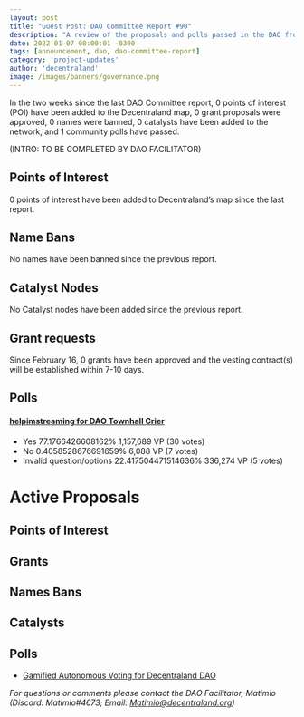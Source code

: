 ```yaml
---
layout: post
title: "Guest Post: DAO Committee Report #90"
description: "A review of the proposals and polls passed in the DAO from February 16 through February 28".
date: 2022-01-07 00:00:01 -0300
tags: [announcement, dao, dao-committee-report]
category: 'project-updates'
author: 'decentraland'
image: /images/banners/governance.png
---
```


In the two weeks since the last DAO Committee report, 0 points of interest (POI) have been added to the Decentraland map, 0 grant proposals were approved, 0 names were banned, 0 catalysts have been added to the network, and 1 community polls have passed.

(INTRO: TO BE COMPLETED BY DAO FACILITATOR)

## Points of Interest
0 points of interest have been added to Decentraland’s map since the last report.


## Name Bans

No names have been banned since the previous report.

## Catalyst Nodes
No Catalyst nodes have been added since the previous report.


## Grant requests
Since February 16, 0 grants have been approved and the vesting contract(s) will be established within 7-10 days.


## Polls

#### [helpimstreaming for DAO Townhall Crier](https://governance.decentraland.org/proposal/?id=3603f2cd-97c6-43d3-8158-40a9b1879400)

* Yes 77.1766426608162% 1,157,689 VP (30 votes)
* No 0.4058528676691659% 6,088 VP (7 votes)
* Invalid question/options 22.417504471514636% 336,274 VP (5 votes)



# Active Proposals

## Points of Interest


## Grants


## Names Bans


## Catalysts


## Polls

* [Gamified Autonomous Voting for Decentraland DAO](https://governance.decentraland.org/proposal/?id=cc6931cb-0203-4f9d-9fc5-11de909756a4)

*For questions or comments please contact the DAO Facilitator, Matimio (Discord: Matimio#4673; Email: [Matimio@decentraland.org](mailto:Matimio@decentraland.org))*